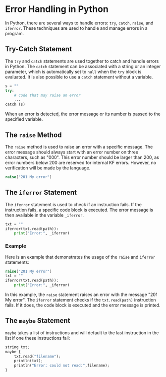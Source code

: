 # Error Handling in Python

In Python, there are several ways to handle errors: `try`, `catch`, `raise`, and `iferror`. These techniques are used to handle and manage errors in a program.

## Try-Catch Statement

The `try` and `catch` statements are used together to catch and handle errors in Python. The `catch` statement can be associated with a string or an integer parameter, which is automatically set to `null` when the `try` block is evaluated. It is also possible to use a `catch` statement without a variable.

```python
s = ""
try:
    # code that may raise an error
    ...
catch (s)
```

When an error is detected, the error message or its number is passed to the specified variable.

## The `raise` Method

The `raise` method is used to raise an error with a specific message. The error message should always start with an error number on three characters, such as "000". This error number should be larger than 200, as error numbers below 200 are reserved for internal KF errors. However, no verification will be made by the language.

```python
raise("201 My error")
```

## The `iferror` Statement

The `iferror` statement is used to check if an instruction fails. If the instruction fails, a specific code block is executed. The error message is then available in the variable `_iferror`.

```python
txt = ""
iferror(txt.read(path)):
    print("Error:", _iferror)
```

### Example

Here is an example that demonstrates the usage of the `raise` and `iferror` statements:

```python
raise("201 My error")
txt = ""
iferror(txt.read(path)):
    print("Error:", _iferror)
```

In this example, the `raise` statement raises an error with the message "201 My error". The `iferror` statement checks if the `txt.read(path)` instruction fails. If it does, the code block is executed and the error message is printed.

## The `maybe` Statement

`maybe` takes a list of instructions and will default to the last instruction in the list if one these instructions fail:

```python
string txt;
maybe {
    txt.read("filename");
    println(txt);
    println("Error: could not read:",filename);
}
```

